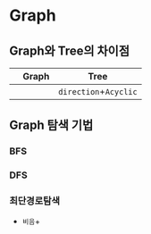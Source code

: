 # Graph
## Graph와 Tree의 차이점
||Graph|Tree|
|-|-|-|
|||`direction`+`Acyclic`|

## Graph 탐색 기법
### BFS
### DFS
### 최단경로탐색
- `비음`+
